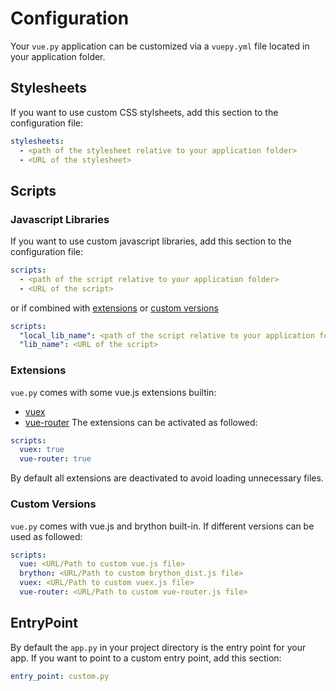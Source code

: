 # Configuration

Your `vue.py` application can be customized via a `vuepy.yml` file
located in your application folder.

## Stylesheets
If you want to use custom CSS stylsheets, add this section to the configuration file:
```yaml
stylesheets:
  - <path of the stylesheet relative to your application folder>
  - <URL of the stylesheet>
```

## Scripts
### Javascript Libraries
If you want to use custom javascript libraries, add this section to the configuration file:
```yaml
scripts:
  - <path of the script relative to your application folder>
  - <URL of the script>
```
or if combined with [extensions](#Extensions) or [custom versions](#Custom-Versions)
```yaml
scripts:
  "local_lib_name": <path of the script relative to your application folder>
  "lib_name": <URL of the script>
```

### Extensions
`vue.py` comes with some vue.js extensions builtin:
* [vuex](https://vuex.vuejs.org)
* [vue-router](https://router.vuejs.org)
The extensions can be activated as followed:
```yaml
scripts:
  vuex: true
  vue-router: true
```
By default all extensions are deactivated to avoid loading unnecessary files.


### Custom Versions
`vue.py` comes with vue.js and brython built-in.
If different versions can be used as followed:
```yaml
scripts:
  vue: <URL/Path to custom vue.js file>
  brython: <URL/Path to custom brython_dist.js file>
  vuex: <URL/Path to custom vuex.js file>
  vue-router: <URL/Path to custom vue-router.js file>
```

## EntryPoint
By default the `app.py` in your project directory is the entry point for your app.
If you want to point to a custom entry point, add this section:
```yaml
entry_point: custom.py
```

